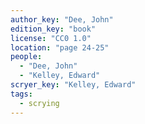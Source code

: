 ```yaml
---
author_key: "Dee, John"
edition_key: "book"
license: "CC0 1.0"
location: "page 24-25"
people:
  - "Dee, John"
  - "Kelley, Edward"
scryer_key: "Kelley, Edward"
tags:
  - scrying
---
```

